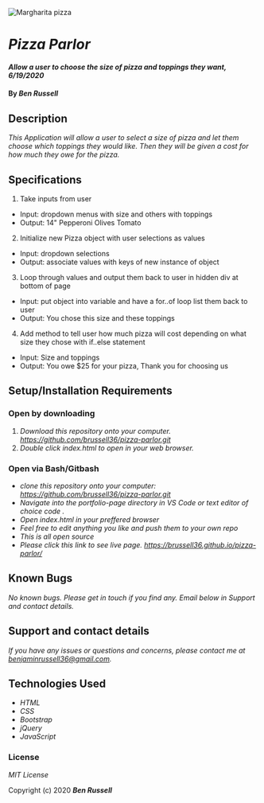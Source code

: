 ![Margharita pizza](https://media4.s-nbcnews.com/j/newscms/2020_09/3246761/plain_pizza_f431dcc55520ce41f835a97a5383f171.fit-760w.jpg)

# _Pizza Parlor_

#### _Allow a user to choose the size of pizza and toppings they want, 6/19/2020_

#### By _**Ben Russell**_

## Description

_This Application will allow a user to select a size of pizza and let them choose which toppings they would like. Then they will be given a cost for how much they owe for the pizza._

## Specifications

1. Take inputs from user
* Input: dropdown menus with size and others with toppings 
* Output: 14"
          Pepperoni
          Olives
          Tomato

2. Initialize new Pizza object with user selections as values
* Input: dropdown selections
* Output: associate values with keys of new instance of object

3. Loop through values and output them back to user in hidden div at bottom of page
* Input: put object into variable and have a for..of loop list them back to user
* Output: You chose this size and these toppings

4. Add method to tell user how much pizza will cost depending on what size they chose with if..else statement
* Input: Size and toppings
* Output: You owe $25 for your pizza, Thank you for choosing us

## Setup/Installation Requirements

### Open by downloading

1. _Download this repository onto your computer. https://github.com/brussell36/pizza-parlor.git_
2. _Double click index.html to open in your web browser._

### Open via Bash/Gitbash

* _clone this repository onto your computer: https://github.com/brussell36/pizza-parlor.git_
* _Navigate into the portfolio-page directory in VS Code or text editor of choice code ._
* _Open index.html in your preffered browser_
* _Feel free to edit anything you like and push them to your own repo_
* _This is all open source_
* _Please click this link to see live page. https://brussell36.github.io/pizza-parlor/_

## Known Bugs

_No known bugs. Please get in touch if you find any. Email below in Support and contact details._

## Support and contact details

_If you have any issues or questions and concerns, please contact me at benjaminrussell36@gmail.com._

## Technologies Used

* _HTML_
* _CSS_
* _Bootstrap_
* _jQuery_
* _JavaScript_

### License

*MIT License*

Copyright (c) 2020 **_Ben Russell_**